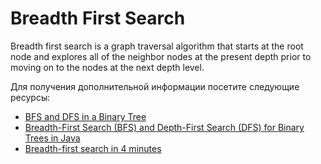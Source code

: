 # Breadth First Search

Breadth first search is a graph traversal algorithm that starts at the root node and explores all of the neighbor nodes at the present depth prior to moving on to the nodes at the next depth level.

Для получения дополнительной информации посетите следующие ресурсы:

- [BFS and DFS in a Binary Tree](https://www.youtube.com/watch?v=uWL6FJhq5fM)
- [Breadth-First Search (BFS) and Depth-First Search (DFS) for Binary Trees in Java](https://www.digitalocean.com/community/tutorials/breadth-first-search-depth-first-search-bfs-dfs)
- [Breadth-first search in 4 minutes](https://www.youtube.com/watch?v=HZ5YTanv5QE)
